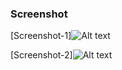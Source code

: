 
### Screenshot


[Screenshot-1]![Alt text](<Capture task.PNG>)


[Screenshot-2]![Alt text](<Capture task2.PNG>)


